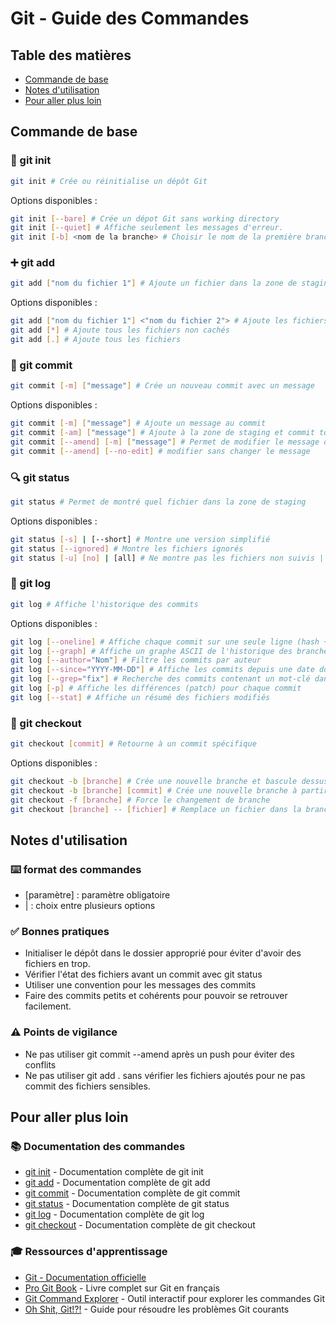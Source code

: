 # Git - Guide des Commandes

## Table des matières
- [Commande de base](#commande-de-base)
- [Notes d'utilisation](#notes-dutilisation)
- [Pour aller plus loin](#pour-aller-plus-loin)

## Commande de base

### 🔨 git init
```bash
git init # Crée ou réinitialise un dépôt Git
```

Options disponibles :
```bash
git init [--bare] # Crée un dépot Git sans working directory
git init [--quiet] # Affiche seulement les messages d'erreur.
git init [-b] <nom de la branche> # Choisir le nom de la première branche
```

### ➕ git add
```bash
git add ["nom du fichier 1"] # Ajoute un fichier dans la zone de staging.
```

Options disponibles :
```bash
git add ["nom du fichier 1"] <"nom du fichier 2"> # Ajoute les fichiers en options
git add [*] # Ajoute tous les fichiers non cachés
git add [.] # Ajoute tous les fichiers
```

### 💾 git commit
```bash
git commit [-m] ["message"] # Crée un nouveau commit avec un message
```

Options disponibles :
```bash
git commit [-m] ["message"] # Ajoute un message au commit
git commit [-am] ["message"] # Ajoute à la zone de staging et commit tous les fichiers qui ont des changements
git commit [--amend] [-m] ["message"] # Permet de modifier le message du dernier commit
git commit [--amend] [--no-edit] # modifier sans changer le message
```

### 🔍 git status
```bash
git status # Permet de montré quel fichier dans la zone de staging
```

Options disponibles :
```bash
git status [-s] | [--short] # Montre une version simplifié
git status [--ignored] # Montre les fichiers ignorés
git status [-u] [no] | [all] # Ne montre pas les fichiers non suivis | Voir tous les fichiers"
```

### 📖 git log
```bash
git log # Affiche l'historique des commits
```

Options disponibles :
```bash
git log [--oneline] # Affiche chaque commit sur une seule ligne (hash + message)
git log [--graph] # Affiche un graphe ASCII de l'historique des branches
git log [--author="Nom"] # Filtre les commits par auteur
git log [--since="YYYY-MM-DD"] # Affiche les commits depuis une date donnée
git log [--grep="fix"] # Recherche des commits contenant un mot-clé dans le message
git log [-p] # Affiche les différences (patch) pour chaque commit
git log [--stat] # Affiche un résumé des fichiers modifiés
```

### 🔄 git checkout
```bash
git checkout [commit] # Retourne à un commit spécifique
```

Options disponibles :
```bash
git checkout -b [branche] # Crée une nouvelle branche et bascule dessus
git checkout -b [branche] [commit] # Crée une nouvelle branche à partir d'un commit spécifique
git checkout -f [branche] # Force le changement de branche
git checkout [branche] -- [fichier] # Remplace un fichier dans la branche actuelle par celui d'une autre branche
```

## Notes d'utilisation

### ⌨️ format des commandes
- [paramètre] : paramètre obligatoire
- | : choix entre plusieurs options

### ✅ Bonnes pratiques
- Initialiser le dépôt dans le dossier approprié pour éviter d'avoir des fichiers en trop.
- Vérifier l'état des fichiers avant un commit avec git status
- Utiliser une convention pour les messages des commits
- Faire des commits petits et cohérents pour pouvoir se retrouver facilement.

### ⚠️ Points de vigilance
- Ne pas utiliser git commit --amend après un push pour éviter des conflits
- Ne pas utiliser git add . sans vérifier les fichiers ajoutés pour ne pas commit des fichiers sensibles.

## Pour aller plus loin

### 📚 Documentation des commandes
- [git init](https://git-scm.com/docs/git-init) - Documentation complète de git init
- [git add](https://git-scm.com/docs/git-add) - Documentation complète de git add
- [git commit](https://git-scm.com/docs/git-commit) - Documentation complète de git commit
- [git status](https://git-scm.com/docs/git-status) - Documentation complète de git status
- [git log](https://git-scm.com/docs/git-log) - Documentation complète de git log
- [git checkout](https://git-scm.com/docs/git-checkout) - Documentation complète de git checkout

### 🎓 Ressources d'apprentissage
- [Git - Documentation officielle](https://git-scm.com/docs)
- [Pro Git Book](https://git-scm.com/book/fr/v2) - Livre complet sur Git en français
- [Git Command Explorer](https://gitexplorer.com/) - Outil interactif pour explorer les commandes Git
- [Oh Shit, Git!?!](https://ohshitgit.com/) - Guide pour résoudre les problèmes Git courants